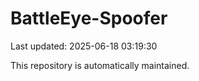 # BattleEye-Spoofer

Last updated: 2025-06-18 03:19:30

This repository is automatically maintained.
